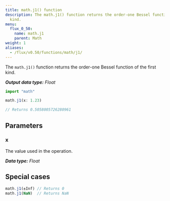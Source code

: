 ```yaml
---
title: math.j1() function
description: The math.j1() function returns the order-one Bessel function of the first
  kind.
menu:
  flux_0_50:
    name: math.j1
    parent: Math
weight: 1
aliases:
  - /flux/v0.50/functions/math/j1/
---
```


The `math.j1()` function returns the order-one Bessel function of the first kind.

_**Output data type:** Float_

```js
import "math"

math.j1(x: 1.23)

// Returns 0.5058005726280961
```

## Parameters

### x
The value used in the operation.

_**Data type:** Float_

## Special cases
```js
math.j1(±Inf) // Returns 0
math.j1(NaN)  // Returns NaN
```
